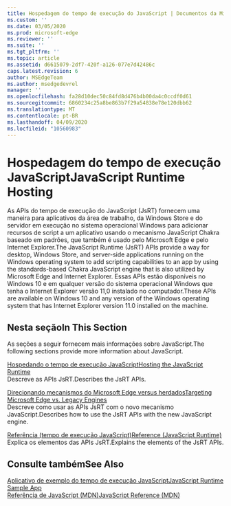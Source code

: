 ```yaml
---
title: Hospedagem do tempo de execução do JavaScript | Documentos da Microsoft
ms.custom: ''
ms.date: 03/05/2020
ms.prod: microsoft-edge
ms.reviewer: ''
ms.suite: ''
ms.tgt_pltfrm: ''
ms.topic: article
ms.assetid: d6615079-2df7-420f-a126-077e7d42486c
caps.latest.revision: 6
author: MSEdgeTeam
ms.author: msedgedevrel
manager: ''
ms.openlocfilehash: fa28d10dec50c84fd8d476b4b00da4c0ccdf0d61
ms.sourcegitcommit: 6860234c25a8be863b7f29a54838e78e120dbb62
ms.translationtype: MT
ms.contentlocale: pt-BR
ms.lasthandoff: 04/09/2020
ms.locfileid: "10560983"
---
```

# <span data-ttu-id="983c9-102">Hospedagem do tempo de execução JavaScript</span><span class="sxs-lookup"><span data-stu-id="983c9-102">JavaScript Runtime Hosting</span></span>
<span data-ttu-id="983c9-103">As APIs do tempo de execução do JavaScript (JsRT) fornecem uma maneira para aplicativos da área de trabalho, da Windows Store e do servidor em execução no sistema operacional Windows para adicionar recursos de script a um aplicativo usando o mecanismo JavaScript Chakra baseado em padrões, que também é usado pelo Microsoft Edge e pelo Internet Explorer.</span><span class="sxs-lookup"><span data-stu-id="983c9-103">The JavaScript Runtime (JsRT) APIs provide a way for desktop, Windows Store, and server-side applications running on the Windows operating system to add scripting capabilities to an app by using the standards-based Chakra JavaScript engine that is also utilized by Microsoft Edge and Internet Explorer.</span></span> <span data-ttu-id="983c9-104">Essas APIs estão disponíveis no Windows 10 e em qualquer versão do sistema operacional Windows que tenha o Internet Explorer versão 11,0 instalado no computador.</span><span class="sxs-lookup"><span data-stu-id="983c9-104">These APIs are available on Windows 10 and any version of the Windows operating system that has Internet Explorer version 11.0 installed on the machine.</span></span>  
  
## <span data-ttu-id="983c9-105">Nesta seção</span><span class="sxs-lookup"><span data-stu-id="983c9-105">In This Section</span></span>  
 <span data-ttu-id="983c9-106">As seções a seguir fornecem mais informações sobre JavaScript.</span><span class="sxs-lookup"><span data-stu-id="983c9-106">The following sections provide more information about JavaScript.</span></span>  
  
 [<span data-ttu-id="983c9-107">Hospedando o tempo de execução JavaScript</span><span class="sxs-lookup"><span data-stu-id="983c9-107">Hosting the JavaScript Runtime</span></span>](./chakra-hosting/hosting-the-javascript-runtime.md)  
 <span data-ttu-id="983c9-108">Descreve as APIs JsRT.</span><span class="sxs-lookup"><span data-stu-id="983c9-108">Describes the JsRT APIs.</span></span>  
  
 [<span data-ttu-id="983c9-109">Direcionando mecanismos do Microsoft Edge versus herdados</span><span class="sxs-lookup"><span data-stu-id="983c9-109">Targeting Microsoft Edge vs. Legacy Engines</span></span>](./chakra-hosting/targeting-edge-vs-legacy-engines-in-jsrt-apis.md)  
 <span data-ttu-id="983c9-110">Descreve como usar as APIs JsRT com o novo mecanismo JavaScript.</span><span class="sxs-lookup"><span data-stu-id="983c9-110">Describes how to use the JsRT APIs with the new JavaScript engine.</span></span>  
  
 [<span data-ttu-id="983c9-111">Referência (tempo de execução JavaScript)</span><span class="sxs-lookup"><span data-stu-id="983c9-111">Reference (JavaScript Runtime)</span></span>](./chakra-hosting/reference-javascript-runtime.md)  
 <span data-ttu-id="983c9-112">Explica os elementos das APIs JsRT.</span><span class="sxs-lookup"><span data-stu-id="983c9-112">Explains the elements of the JsRT APIs.</span></span>  
  
## <span data-ttu-id="983c9-113">Consulte também</span><span class="sxs-lookup"><span data-stu-id="983c9-113">See Also</span></span>  
 [<span data-ttu-id="983c9-114">Aplicativo de exemplo do tempo de execução JavaScript</span><span class="sxs-lookup"><span data-stu-id="983c9-114">JavaScript Runtime Sample App</span></span>](https://go.microsoft.com/fwlink/p/?LinkID=306674&clcid=0x409)  
 [<span data-ttu-id="983c9-115">Referência de JavaScript (MDN)</span><span class="sxs-lookup"><span data-stu-id="983c9-115">JavaScript Reference (MDN)</span></span>](https://developer.mozilla.org/docs/Web/JavaScript/Reference)  
